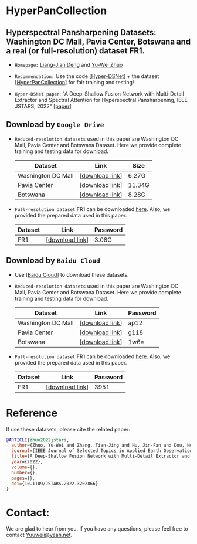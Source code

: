 # HyperPanCollection

## Hyperspectral Pansharpening Datasets: Washington DC Mall, Pavia Center, Botswana and a real (or full-resolution) dataset FR1.

* ``Homepage:`` [Liang-Jian Deng](https://liangjiandeng.github.io/) and [Yu-Wei Zhuo](https://pluto-wei.github.io/)

* ``Recommendation:`` Use the code [[Hyper-DSNet](https://github.com/liangjiandeng/Hyper-DSNet)] + the dataset [[HyperPanCollection](https://github.com/liangjiandeng/HyperPanCollection)] for fair training and testing!

*  ``Hyper-DSNet paper``: "A Deep-Shallow Fusion Network with Multi-Detail Extractor and Spectral Attention for Hyperspectral Pansharpening, IEEE JSTARS, 2022"  [[paper](https://liangjiandeng.github.io/papers/2022/zhuo-jstars2022.pdf)]


## Download by ``Google Drive``


* ```Reduced-resolution datasets``` used in this paper are Washington DC Mall, Pavia Center and Botswana Dataset. Here we provide complete training and testing data for download.

  | Dataset            | Link                                            | Size |
  | ------------------ | ----------------------------------------------- | -------- |
  | Washington DC Mall | [[download link](https://drive.google.com/drive/folders/1k9beAcd9x3ZLJOL1TWvJ0KYbzLDrYLaG?usp=sharing)] | 6.27G     |
  | Pavia Center       | [[download link](https://drive.google.com/drive/folders/1qXCgWwh6PIMNv2_Caw7-mHoPFgb08V0x?usp=sharing)] | 11.34G     |
  | Botswana           | [[download link](https://drive.google.com/drive/folders/1Pafc9fR-nIr-n8bPRJyhL7oX9rNUxbr5?usp=sharing)] | 8.28G     |

* ```Full-resolution dataset``` FR1 can be downloaded [here](https://openremotesensing.net/hyperspectral-pansharpening-challenge/). Also, we provided the prepared data used in this paper.

  | Dataset | Link                                            | Password |
  | ------- | ----------------------------------------------- | -------- |
  | FR1     | [[download link](https://drive.google.com/drive/folders/1Rz1ehk8SJPWX1rtal695p2Z-thCjrJS3?usp=sharing)] | 3.08G     |

  

## Download by ``Baidu Cloud``

* Use [[Baidu Cloud](https://pan.baidu.com/pcloud/home)] to download these datasets.

* ```Reduced-resolution datasets``` used in this paper are Washington DC Mall, Pavia Center and Botswana Dataset. Here we provide complete training and testing data for download.

  | Dataset            | Link                                            | Password |
  | ------------------ | ----------------------------------------------- | -------- |
  | Washington DC Mall | [[download link](https://pan.baidu.com/s/120NwAPBZEICRk-lQPCl8Rg)]  | ap12     |
  | Pavia Center       | [[download link](https://pan.baidu.com/s/1cp9mdh0EutJZyoCi2yyWZw)]   | g118     |
  | Botswana           | [[download link](https://pan.baidu.com/s/1coTz6eBt26Ks4kswAio2Fw)]   | 1w6e     |

* ```Full-resolution dataset``` FR1 can be downloaded [here](https://openremotesensing.net/hyperspectral-pansharpening-challenge/). Also, we provided the prepared data used in this paper.

  | Dataset | Link                                            | Password |
  | ------- | ----------------------------------------------- | -------- |
  | FR1     | [[download link](https://pan.baidu.com/s/1cuglyEGSejCFOXC7Epg8yQ)]   | 3951     |
  

# Reference

If use these datasets, please cite the related paper:

```bibtex
@ARTICLE{zhuo2022jstars,
  author={Zhuo, Yu-Wei and Zhang, Tian-Jing and Hu, Jin-Fan and Dou, Hong-Xia and Huang, Ting-Zhu and Deng, Liang-Jian},
  journal={IEEE Journal of Selected Topics in Applied Earth Observations and Remote Sensing}, 
  title={A Deep-Shallow Fusion Network with Multi-Detail Extractor and Spectral Attention for Hyperspectral Pansharpening}, 
  year={2022},
  volume={},
  number={},
  pages={},
  doi={10.1109/JSTARS.2022.3202866}
}
```





# Contact:

We are glad to hear from you. If you have any questions, please feel free to contact Yuuweii@yeah.net.









